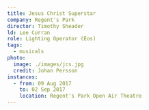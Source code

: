 ```yaml
---
title: Jesus Christ Superstar
company: Regent's Park
director: Timothy Sheader
ld: Lee Curran
role: Lighting Operator (Eos)
tags:
  - musicals
photo:
  image: ./images/jcs.jpg
  credit: Johan Persson
instances:
  - from: 09 Aug 2017
    to: 02 Sep 2017
    location: Regent's Park Open Air Theatre
---
```

